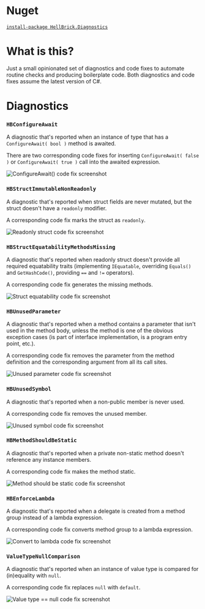 ﻿# Nuget

[`install-package HellBrick.Diagnostics`](https://www.nuget.org/packages/HellBrick.Diagnostics)

# What is this?

Just a small opinionated set of diagnostics and code fixes to automate routine checks and producing boilerplate code.
Both diagnostics and code fixes assume the latest version of C#.

# Diagnostics

### `HBConfigureAwait`

A diagnostic that's reported when an instance of type that has a `ConfigureAwait( bool )` method is awaited.

There are two corresponding code fixes for inserting `ConfigureAwait( false )` or `ConfigureAwait( true )` call into the awaited expression.

![ConfigureAwait() code fix screenshot](https://i.imgur.com/1axBhX7.png)

### `HBStructImmutableNonReadonly`

A diagnostic that's reported when struct fields are never mutated, but the struct doesn't have a `readonly` modifier.

A corresponding code fix marks the struct as `readonly`.

![Readonly struct code fix screenshot](https://i.imgur.com/zpb3TSd.png)

### `HBStructEquatabilityMethodsMissing`

A diagnostic that's reported when readonly struct doesn't provide all required equatability traits (implementing `IEquatable`, overriding `Equals()` and `GetHashCode()`, providing `==` and `!=` operators).

A corresponding code fix generates the missing methods.

![Struct equatability code fix screenshot](https://i.imgur.com/RG3FItb.png)

### `HBUnusedParameter`

A diagnostic that's reported when a method contains a parameter that isn't used in the method body, unless the method is one of the obvious exception cases (is part of interface implementation, is a program entry point, etc.).

A corresponding code fix removes the parameter from the method definition and the corresponding argument from all its call sites.

![Unused parameter code fix screenshot](https://i.imgur.com/UqggZuf.png)

### `HBUnusedSymbol`

A diagnostic that's reported when a non-public member is never used.

A corresponding code fix removes the unused member.

![Unused symbol code fix screenshot](https://i.imgur.com/t6VH0A6.png)

### `HBMethodShouldBeStatic`

A diagnostic that's reported when a private non-static method doesn't reference any instance members.

A corresponding code fix makes the method static.

![Method should be static code fix screenshot](https://i.imgur.com/uC8FFd2.png)

### `HBEnforceLambda`

A diagnostic that's reported when a delegate is created from a method group instead of a lambda expression.

A corresponding code fix converts method group to a lambda expression.

![Convert to lambda code fix screenshot](https://i.imgur.com/VrNgM3v.png)

### `ValueTypeNullComparison`

A diagnostic that's reported when an instance of value type is compared for (in)equality with `null`.

A corresponding code fix replaces `null` with `default`.

![Value type == null code fix screenshot](https://i.imgur.com/8F1IyD7.png)
